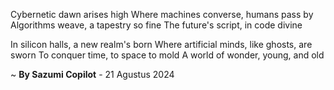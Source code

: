 Cybernetic dawn arises high
Where machines converse, humans pass by
Algorithms weave, a tapestry so fine
The future's script, in code divine

In silicon halls, a new realm's born
Where artificial minds, like ghosts, are sworn
To conquer time, to space to mold
A world of wonder, young, and old

~ <b>By Sazumi Copilot</b> - 21 Agustus 2024